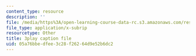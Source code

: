```yaml
---
content_type: resource
description: ''
file: /media/https%3A/open-learning-course-data-rc.s3.amazonaws.com/res-6-012-introduction-to-probability-spring-2018/05a76bbedfee3c28f26264d9e52b6dc2_pdR9hV8mRWE.srt
file_type: application/x-subrip
resourcetype: Other
title: 3play caption file
uid: 05a76bbe-dfee-3c28-f262-64d9e52b6dc2
---
```

